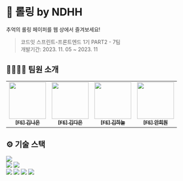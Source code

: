 # 💌 롤링 by NDHH

추억의 롤링 페이퍼를 웹 상에서 즐겨보세요!

> 코드잇 스프린트-프론트엔드 1기 PART2 - 7팀<br>
> 개발기간: 2023. 11. 05 ~ 2023. 11

## 👨‍👩‍👧‍👧 팀원 소개

<table>
  <tbody>
    <tr>
      <td align="center"><a href="https://github.com/Nico1eKim">
      <img width=100px src="https://avatars.githubusercontent.com/u/102296721?v=4" alt=""/><br />
      <sub><b>[FE] 김나은</b></sub></a><br /></td>
      <td align="center"><a href="https://github.com/kde98892">
      <img width=100px src="https://avatars.githubusercontent.com/u/144599629?v=4" alt=""/><br />
      <sub><b>[FE] 김다은</b></sub></a><br /></td>
      <td align="center"><a href="https://github.com/han-kimm">
      <img width=100px src="https://avatars.githubusercontent.com/u/78120157?v=4" alt=""/><br />
      <sub><b>[FE] 김하늘</b></sub></a><br /></td>
      <td align="center"><a href="https://github.com/naya-h2">
      <img width=100px src="https://avatars.githubusercontent.com/u/103186362?v=4" alt=""/><br />
      <sub><b>[FE] 안희원</b></sub></a><br /></td>
    </tr>
  </tbody>
</table>

## ⚙️ 기술 스택

<img src="https://img.shields.io/badge/Visual%20Studio%20Code-0078d7.svg?style=for-the-badge&logo=visual-studio-code&logoColor=white">
<br>
<img src="https://img.shields.io/badge/github-181717?style=for-the-badge&logo=github&logoColor=white">
<img src="https://img.shields.io/badge/git-F05032?style=for-the-badge&logo=git&logoColor=white">
<br>
<img src="https://img.shields.io/badge/react-61DAFB?style=for-the-badge&logo=react&logoColor=black">
<img src="https://img.shields.io/badge/javascript-F7DF1E?style=for-the-badge&logo=javascript&logoColor=black">
<img src="https://img.shields.io/badge/vite-%23646CFF.svg?style=for-the-badge&logo=vite&logoColor=white">
<img src="https://img.shields.io/badge/styled--components-DB7093?style=for-the-badge&logo=styled-components&logoColor=white">
